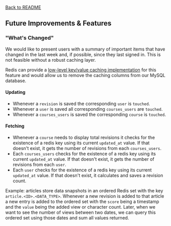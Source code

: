 [Back to README](../README.md)

## Future Improvements & Features

### "What's Changed"
We would like to present users with a summary of important items that have changed in the last week and, if possible, since they last signed in. This is not feasible without a robust caching layer.

Redis can provide a [low-level key/value caching implementation](http://aurelien-herve.com/blog/2015/01/21/awesome-low-level-caching-for-your-rails-app/) for this feature and would allow us to remove the caching columns from our MySQL database.

#### Updating
- Whenever a `revision` is saved the corresponding `user` is `touched`.
- Whenever a `user` is saved all corresponding `courses_users` are `touched`.
- Whenever a `courses_users` is saved the corresponding `course` is `touched`.

#### Fetching
- Whenever a `course` needs to display total revisions it checks for the existence of a redis key using its current `updated_at` value. If that doesn't exist, it gets the number of revisions from each `courses_users`.
- Each `courses_users` checks for the existence of a redis key using its current `updated_at` value. If that doesn't exist, it gets the number of revisions from each `user`.
- Each `user` checks for the existence of a redis key using its current `updated_at` value. If that doesn't exist, it calculates and saves a revision count.


Example: articles store data snapshots in an ordered Redis set with the key `article.<ID>.<DATA_TYPE>`. Whenever a new revision is added to that article a new entry is added to the ordered set with the `score` being a timestamp and the `value` being the added view or character count. Later, when we want to see the number of views between two dates, we can query this ordered set using those dates and sum all values returned.